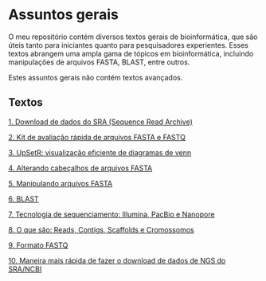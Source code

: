 # Assuntos gerais

O meu repositório contém diversos textos gerais de bioinformática, que são úteis tanto para iniciantes quanto para pesquisadores experientes. Esses textos abrangem uma ampla gama de tópicos em bioinformática, incluindo manipulações de arquivos FASTA, BLAST, entre outros.

Estes assuntos gerais não contém textos avançados.

## Textos

[1. Download de dados do SRA (Sequence Read Archive)](https://github.com/lmigueel/Bioinformatica/wiki/Download-de-dados-do-SRA-(Sequence-Read-Archive))

[2. Kit de avaliação rápida de arquivos FASTA e FASTQ](https://github.com/lmigueel/Bioinformatica/wiki/Kit-de-avalia%C3%A7%C3%A3o-r%C3%A1pida-de-arquivos-FASTA-e-FASTQ)

[3. UpSetR: visualização eficiente de diagramas de venn](https://github.com/lmigueel/Bioinformatica/wiki/UpsetR:-visualiza%C3%A7%C3%A3o-eficiente-de-diagramas-de-Venn)

[4. Alterando cabeçalhos de arquivos FASTA](https://github.com/lmigueel/Bioinformatica/wiki/Alterando-cabe%C3%A7alho-de-arquivos-FASTA)

[5. Manipulando arquivos FASTA](https://github.com/lmigueel/Bioinformatica/wiki/Manipuando-arquivos-FASTA)

[6. BLAST](https://github.com/lmigueel/Bioinformatica/wiki/BLAST)

[7. Tecnologia de sequenciamento: Illumina, PacBio e Nanopore](https://github.com/lmigueel/Bioinformatica/wiki/Tecnologia-de-Sequenciamento:-Illumina,-Pacbio-e-Nanopore)

[8. O que são: Reads, Contigs, Scaffolds e Cromossomos](https://github.com/lmigueel/Bioinformatica/wiki/O-que-s%C3%A3o:-Reads,-Contigs,-Scaffolds-e-Cromossomos)

[9. Formato FASTQ](https://github.com/lmigueel/Bioinformatica/wiki/Formato-FASTQ)

[10. Maneira mais rápida de fazer o download de dados de NGS do SRA/NCBI](https://github.com/lmigueel/Bioinformatica/wiki/Maneira-mais-r%C3%A1pida-de-fazer-o-download-de-dados-de-NGS-do-NCBI-SRA)





